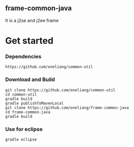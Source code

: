 frame-common-java
---
It is a j2se and j2ee frame


# Get started
### Dependencies
```
https://github.com/oneliang/common-util
```

### Download and Build
```
git clone https://github.com/oneliang/common-util
cd common-util
gradle build
gradle publishToMavenLocal
git clone https://github.com/oneliang/frame-common-java
cd frame-common-java
gradle build 
```

### Use for eclipse
```
gradle eclipse
```
